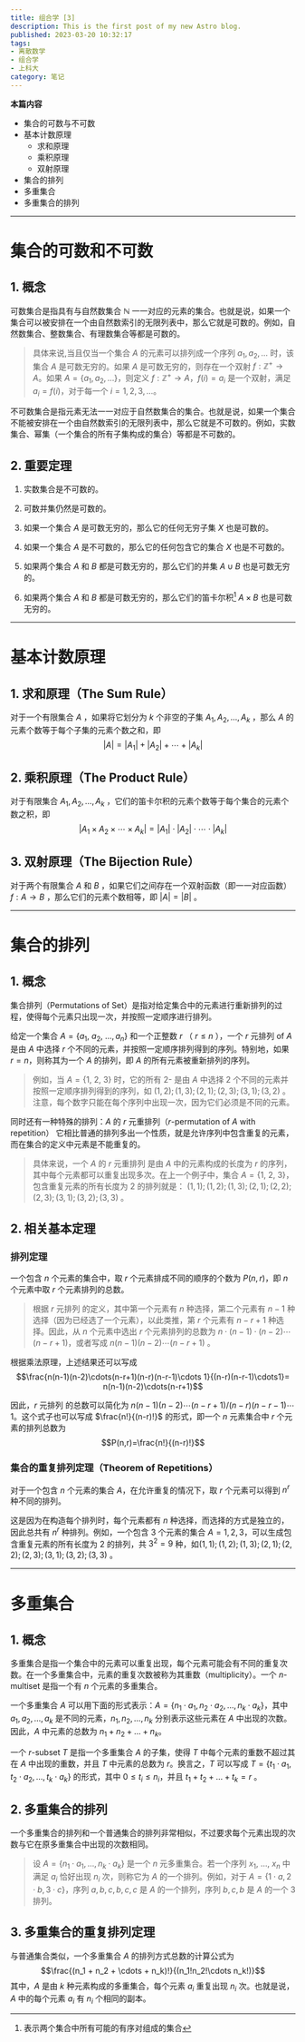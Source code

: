 ```yaml
---
title: 组合学 [3]
description: This is the first post of my new Astro blog.
published: 2023-03-20 10:32:17
tags:
- 离散数学
- 组合学
- 上科大
category: 笔记
---
```


**本篇内容**
- 集合的可数与不可数
- 基本计数原理
  - 求和原理
  - 乘积原理
  - 双射原理
- 集合的排列
- 多重集合
- 多重集合的排列

<!--more-->

---


# 集合的可数和不可数
## 1. 概念
可数集合是指具有与自然数集合 $\mathbb{N}$ 一一对应的元素的集合。也就是说，如果一个集合可以被安排在一个由自然数索引的无限列表中，那么它就是可数的。例如，自然数集合、整数集合、有理数集合等都是可数的。

> 具体来说,当且仅当一个集合 $A$ 的元素可以排列成一个序列 $a_1,a_2,\dots$ 时，该集合 $A$ 是可数无穷的。如果 $A$ 是可数无穷的，则存在一个双射 $f:\mathbb{Z}^+\rightarrow A$。如果 $A=\{a_1,a_2,\dots\}$，则定义 $f:\mathbb{Z}^+\rightarrow A$，$f(i)=a_i$ 是一个双射，满足 $a_i=f(i)$，对于每一个 $i=1,2,3,\dots$。


不可数集合是指元素无法一一对应于自然数集合的集合。也就是说，如果一个集合不能被安排在一个由自然数索引的无限列表中，那么它就是不可数的。例如，实数集合、幂集（一个集合的所有子集构成的集合）等都是不可数的。


## 2. 重要定理

1.  实数集合是不可数的。

1.  可数并集仍然是可数的。

1.  如果一个集合 $A$ 是可数无穷的，那么它的任何无穷子集 $X$ 也是可数的。

3.  如果一个集合 $A$ 是不可数的，那么它的任何包含它的集合 $X$ 也是不可数的。

5.  如果两个集合 $A$ 和 $B$ 都是可数无穷的，那么它们的并集 $A\cup B$ 也是可数无穷的。

1.  如果两个集合 $A$ 和 $B$ 都是可数无穷的，那么它们的笛卡尔积[^1] $A\times B$ 也是可数无穷的。


[^1]: 表示两个集合中所有可能的有序对组成的集合


---

# 基本计数原理

## 1. 求和原理（The Sum Rule）
对于一个有限集合 $A$ ，如果将它划分为 $k$ 个非空的子集 ${A_1, A_2, \dots, A_k}$ ，那么 $A$ 的元素个数等于每个子集的元素个数之和，即
$$|A|=|A_1 |+|A_2 |+\cdots+|A_k |$$

## 2. 乘积原理（The Product Rule）
对于有限集合 $A_1, A_2, \dots, A_k$ ，它们的笛卡尔积的元素个数等于每个集合的元素个数之积，即
$$|A_1\times A_2\times\cdots\times A_k|=|A_1| \cdot |A_2|\cdot \cdots\cdot|A_k|$$

## 3. 双射原理（The Bijection Rule）
对于两个有限集合 $A$ 和 $B$ ，如果它们之间存在一个双射函数（即一一对应函数） $f: A\to B$ ，那么它们的元素个数相等，即 $|A|=|B|$ 。


---


# 集合的排列
## 1. 概念
集合排列（Permutations of Set）是指对给定集合中的元素进行重新排列的过程，使得每个元素只出现一次，并按照一定顺序进行排列。

给定一个集合 $A=\{a_1,\ a_2,\ \dots, a_n\}$ 和一个正整数 $r$ （ $r \leq n$ ），一个 $r$ 元排列 of $A$ 是由 $A$ 中选择 $r$ 个不同的元素，并按照一定顺序排列得到的序列。特别地，如果 $r=n$，则称其为一个 $A$ 的排列，即 $A$ 的所有元素被重新排列的序列。

>例如，当 $A=\{1,\ 2,\ 3\}$ 时，它的所有 $2$- 是由 $A$ 中选择 $2$ 个不同的元素并按照一定顺序排列得到的序列，如 $(1,2);(1,3);(2,1);(2,3);(3,1);(3,2)$ 。注意，每个数字只能在每个序列中出现一次，因为它们必须是不同的元素。

同时还有一种特殊的排列：$A$ 的 $r$ 元重排列（$r$-permutation of $A$ with repetition）
它相比普通的排列多出一个性质，就是允许序列中包含重复的元素，而在集合的定义中元素是不能重复的。

>具体来说，一个 $A$ 的 $r$ 元重排列 是由 $A$ 中的元素构成的长度为 $r$ 的序列，其中每个元素都可以重复出现多次。在上一个例子中，集合 $A=\{1,\ 2,\ 3\}$，包含重复元素的所有长度为 $2$ 的排列就是： $(1,1);(1,2);(1,3);(2,1);(2,2);(2,3);(3,1);(3,2);(3,3)$ 。

## 2. 相关基本定理
### 排列定理
一个包含 $n$ 个元素的集合中，取 $r$ 个元素排成不同的顺序的个数为 $P(n,r)$，即 $n$ 个元素中取 $r$ 个元素排列的总数。

>根据 $r$ 元排列 的定义，其中第一个元素有 $n$ 种选择，第二个元素有 $n-1$ 种选择（因为已经选了一个元素），以此类推，第 $r$ 个元素有 $n-r+1$ 种选择。因此，从 $n$ 个元素中选出 $r$ 个元素排列的总数为 $n \cdot (n-1) \cdot (n-2) \cdots (n-r+1)$，或者写成 $n(n-1)(n-2)\cdots(n-r+1)$ 。

根据乘法原理，上述结果还可以写成 
$$\frac{n(n-1)(n-2)\cdots(n-r+1)(n-r)(n-r-1)\cdots 1}{(n-r)(n-r-1)\cdots1}= n(n-1)(n-2)\cdots(n-r+1)$$

因此，$r$ 元排列 的总数可以简化为 $n(n-1)(n-2)\cdots(n-r+1)/(n-r)(n-r-1)\cdots1$。这个式子也可以写成 $\frac{n!}{(n-r)!}$ 的形式，即一个 $n$ 元素集合中 $r$ 个元素的排列总数为 
$$P(n,r)=\frac{n!}{(n-r)!}$$

### 集合的重复排列定理（Theorem of Repetitions）
对于一个包含 $n$ 个元素的集合 $A$，在允许重复的情况下，取 $r$ 个元素可以得到 $n^r$ 种不同的排列。

这是因为在构造每个排列时，每个元素都有 $n$ 种选择，而选择的方式是独立的，因此总共有 $n^r$ 种排列。例如，一个包含 $3$ 个元素的集合 $A={1,2,3}$，可以生成包含重复元素的所有长度为 $2$ 的排列，共 $3^2=9$ 种，如$(1,1);(1,2);(1,3);(2,1);(2,2);(2,3);(3,1);(3,2);(3,3)$ 。

---


# 多重集合
## 1. 概念
多重集合是指一个集合中的元素可以重复出现，每个元素可能会有不同的重复次数。在一个多重集合中，元素的重复次数被称为其重数（multiplicity）。一个 $n$-multiset 是指一个有 $n$ 个元素的多重集合。

一个多重集合 $A$ 可以用下面的形式表示：$A = \{n_1\cdot a_1, n_2\cdot a_2, \dots, n_k\cdot a_k\}$，其中 $a_1, a_2, \dots, a_k$ 是不同的元素，$n_1, n_2, \dots, n_k$ 分别表示这些元素在 $A$ 中出现的次数。因此，$A$ 中元素的总数为 $n_1 + n_2 + \dots + n_k$。

一个 $r$-subset $T$ 是指一个多重集合 $A$ 的子集，使得 $T$ 中每个元素的重数不超过其在 $A$ 中出现的重数，并且 $T$ 中元素的总数为 $r$。换言之，$T$ 可以写成 $T = \{t_1\cdot a_1, t_2\cdot a_2, \dots, t_k\cdot a_k\}$ 的形式，其中 $0 \leq t_i \leq n_i$，并且 $t_1 + t_2 + \dots + t_k = r$ 。

## 2. 多重集合的排列
一个多重集合的排列和一个普通集合的排列非常相似，不过要求每个元素出现的次数与它在原多重集合中出现的次数相同。

>设 $A=\{n_1\cdot a_1,\dots,n_k\cdot a_k\}$ 是一个 $n$ 元多重集合。若一个序列 $x_1,\ \dots,\ x_n$ 中满足 $a_i$ 恰好出现 $n_i$ 次，则称它为 $A$ 的一个排列。例如，对于 $A=\{1\cdot a, 2\cdot b, 3\cdot c\}$，序列 $a,b,c,b,c,c$ 是 $A$ 的一个排列，序列 $b,c,b$ 是 $A$ 的一个 $3$ 排列。


## 3. 多重集合的重复排列定理
与普通集合类似，一个多重集合 $A$ 的排列方式总数的计算公式为
$$\frac{(n_1 + n_2 + \cdots + n_k)!}{(n_1!n_2!\cdots n_k!)}$$
其中，$A$ 是由 $k$ 种元素构成的多重集合，每个元素 $a_i$ 重复出现 $n_i$ 次。也就是说，$A$ 中的每个元素 $a_i$ 有 $n_i$ 个相同的副本。

